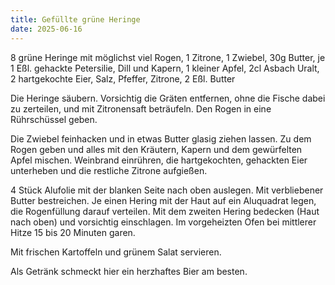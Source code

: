 ```yaml
---
title: Gefüllte grüne Heringe
date: 2025-06-16
---
```


8 grüne Heringe mit möglichst viel Rogen, 1 Zitrone, 1 Zwiebel, 30g Butter, je 1 Eßl. gehackte Petersilie, Dill und Kapern, 1 kleiner Apfel, 2cl Asbach Uralt, 2 hartgekochte Eier, Salz, Pfeffer, Zitrone, 2 Eßl. Butter

Die Heringe säubern. Vorsichtig die Gräten entfernen, ohne die Fische dabei zu zerteilen, und mit Zitronensaft beträufeln. Den Rogen in eine Rührschüssel geben.

Die Zwiebel feinhacken und in etwas Butter glasig ziehen lassen. Zu dem Rogen geben und alles mit den Kräutern, Kapern und dem gewürfelten Apfel mischen. Weinbrand einrühren, die hartgekochten, gehackten Eier unterheben und die restliche Zitrone aufgießen.

4 Stück Alufolie mit der blanken Seite nach oben auslegen. Mit verbliebener Butter bestreichen. Je einen Hering mit der Haut auf ein Aluquadrat legen, die Rogenfüllung darauf verteilen. Mit dem zweiten Hering bedecken (Haut nach oben) und vorsichtig einschlagen. Im vorgeheizten Ofen bei mittlerer Hitze 15 bis 20 Minuten garen.

Mit frischen Kartoffeln und grünem Salat servieren.

Als Getränk schmeckt hier ein herzhaftes Bier am besten.
